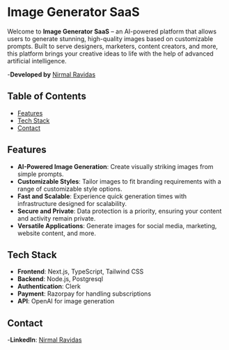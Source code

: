 # Image Generator SaaS

Welcome to **Image Generator SaaS** – an AI-powered platform that allows users to generate stunning, high-quality images based on customizable prompts. Built to serve designers, marketers, content creators, and more, this platform brings your creative ideas to life with the help of advanced artificial intelligence.

-**Developed by** [Nirmal Ravidas](https://github.com/nirmalravidas)

## Table of Contents
- [Features](#features)
- [Tech Stack](#tech-stack)
- [Contact](#contact)

## Features
- **AI-Powered Image Generation**: Create visually striking images from simple prompts.
- **Customizable Styles**: Tailor images to fit branding requirements with a range of customizable style options.
- **Fast and Scalable**: Experience quick generation times with infrastructure designed for scalability.
- **Secure and Private**: Data protection is a priority, ensuring your content and activity remain private.
- **Versatile Applications**: Generate images for social media, marketing, website content, and more.

## Tech Stack
- **Frontend**: Next.js, TypeScript, Tailwind CSS
- **Backend**: Node.js, Postgresql
- **Authentication**: Clerk
- **Payment**: Razorpay for handling subscriptions
- **API**: OpenAI for image generation

## Contact
-**LinkedIn**: [Nirmal Ravidas](https://www.linkedin.com/in/nirmalravidas/)
